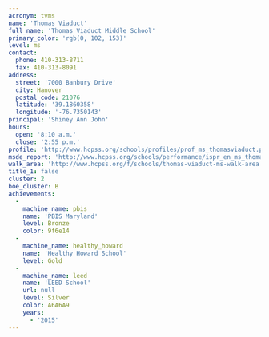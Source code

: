 ```yaml
---
acronym: tvms
name: 'Thomas Viaduct'
full_name: 'Thomas Viaduct Middle School'
primary_color: 'rgb(0, 102, 153)'
level: ms
contact:
  phone: 410-313-8711
  fax: 410-313-8091
address:
  street: '7000 Banbury Drive'
  city: Hanover
  postal_code: 21076
  latitude: '39.1860358'
  longitude: '-76.7350143'
principal: 'Shiney Ann John'
hours:
  open: '8:10 a.m.'
  close: '2:55 p.m.'
profile: 'http://www.hcpss.org/schools/profiles/prof_ms_thomasviaduct.pdf'
msde_report: 'http://www.hcpss.org/schools/performance/ispr_en_ms_thomasviaduct.pdf'
walk_area: 'http://www.hcpss.org/f/schools/thomas-viaduct-ms-walk-area.pdf'
title_1: false
cluster: 2
boe_cluster: B
achievements:
  -
    machine_name: pbis
    name: 'PBIS Maryland'
    level: Bronze
    color: 9f6e14
  -
    machine_name: healthy_howard
    name: 'Healthy Howard School'
    level: Gold
  -
    machine_name: leed
    name: 'LEED School'
    url: null
    level: Silver
    color: A6A6A9
    years:
      - '2015'
---
```

